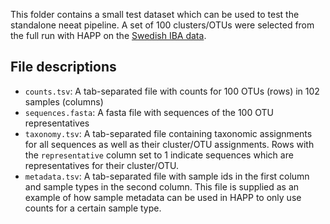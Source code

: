 This folder contains a small test dataset which can be used to test the standalone neeat pipeline. A set of 100 clusters/OTUs were selected from the full run with HAPP on the [Swedish IBA data](https://doi.org/10.1038/s41597-025-05151-0). 


## File descriptions

- `counts.tsv`: A tab-separated file with counts for 100 OTUs (rows) in 102 samples (columns)
- `sequences.fasta`: A fasta file with sequences of the 100 OTU representatives
- `taxonomy.tsv`: A tab-separated file containing taxonomic assignments for all sequences as well as their cluster/OTU assignments. Rows with the `representative` column set to 1 indicate sequences which are representatives for their cluster/OTU.
- `metadata.tsv`: A tab-separated file with sample ids in the first column and sample types in the second column. This file is supplied as an example of how sample metadata can be used in HAPP to only use counts for a certain sample type.